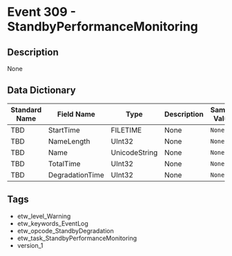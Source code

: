 # Event 309 - StandbyPerformanceMonitoring

## Description
None

## Data Dictionary
|Standard Name|Field Name|Type|Description|Sample Value|
|---|---|---|---|---|
|TBD|StartTime|FILETIME|None|`None`|
|TBD|NameLength|UInt32|None|`None`|
|TBD|Name|UnicodeString|None|`None`|
|TBD|TotalTime|UInt32|None|`None`|
|TBD|DegradationTime|UInt32|None|`None`|

## Tags
* etw_level_Warning
* etw_keywords_EventLog
* etw_opcode_StandbyDegradation
* etw_task_StandbyPerformanceMonitoring
* version_1